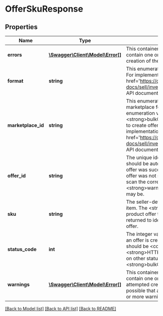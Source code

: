 # OfferSkuResponse

## Properties
Name | Type | Description | Notes
------------ | ------------- | ------------- | -------------
**errors** | [**\Swagger\Client\Model\Error[]**](Error.md) | This container will be returned at the offer level, and will contain one or more errors if any occurred with the attempted creation of the corresponding offer. | [optional] 
**format** | **string** | This enumeration value indicates the listing format of the offer. For implementation help, refer to &lt;a href&#x3D;&#x27;https://developer.ebay.com/api-docs/sell/inventory/types/slr:FormatTypeEnum&#x27;&gt;eBay API documentation&lt;/a&gt; | [optional] 
**marketplace_id** | **string** | This enumeration value is the unique identifier of the eBay marketplace for which the offer will be made available. This enumeration value should be the same for all offers since the &lt;strong&gt;bulkCreateOffer&lt;/strong&gt; method can only be used to create offers for one eBay marketplace at a time. For implementation help, refer to &lt;a href&#x3D;&#x27;https://developer.ebay.com/api-docs/sell/inventory/types/slr:MarketplaceEnum&#x27;&gt;eBay API documentation&lt;/a&gt; | [optional] 
**offer_id** | **string** | The unique identifier of the newly-created offer. This identifier should be automatically created by eBay if the creation of the offer was successful. It is not returned if the creation of the offer was not successful. In which case, the user may want to scan the corresponding &lt;strong&gt;errors&lt;/strong&gt; and/or &lt;strong&gt;warnings&lt;/strong&gt; container to see what the issue may be. | [optional] 
**sku** | **string** | The seller-defined Stock-Keeping Unit (SKU) of the inventory item. The &lt;strong&gt;sku&lt;/strong&gt; value is required for each product offer that the seller is trying to create, and it is always returned to identified the product that is associated with the offer. | [optional] 
**status_code** | **int** | The integer value returned in this field is the http status code. If an offer is created successfully, the value returned in this field should be &lt;code&gt;200&lt;/code&gt;. A user can view the &lt;strong&gt;HTTP status codes&lt;/strong&gt; section for information on other status codes that may be returned with the &lt;strong&gt;bulkCreateOffer&lt;/strong&gt; method. | [optional] 
**warnings** | [**\Swagger\Client\Model\Error[]**](Error.md) | This container will be returned at the offer level, and will contain one or more warnings if any occurred with the attempted creation of the corresponding offer. Note that it is possible that an offer can be created successfully even if one or more warnings are triggered. | [optional] 

[[Back to Model list]](../../README.md#documentation-for-models) [[Back to API list]](../../README.md#documentation-for-api-endpoints) [[Back to README]](../../README.md)

